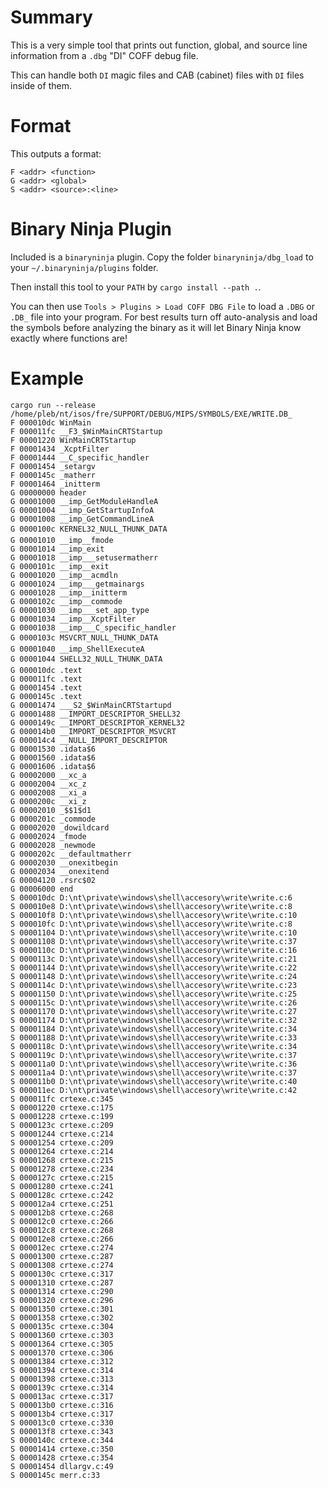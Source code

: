 # Summary

This is a very simple tool that prints out function, global, and source line
information from a `.dbg` "DI" COFF debug file.

This can handle both `DI` magic files and CAB (cabinet) files with `DI` files
inside of them.

# Format

This outputs a format:

```
F <addr> <function>
G <addr> <global>
S <addr> <source>:<line>
```

# Binary Ninja Plugin

Included is a `binaryninja` plugin. Copy the folder `binaryninja/dbg_load` to
your `~/.binaryninja/plugins` folder.

Then install this tool to your `PATH` by `cargo install --path .`.

You can then use `Tools > Plugins > Load COFF DBG File` to load a `.DBG` or
`.DB_` file into your program. For best results turn off auto-analysis and
load the symbols before analyzing the binary as it will let Binary Ninja know
exactly where functions are!

# Example

```
cargo run --release /home/pleb/nt/isos/fre/SUPPORT/DEBUG/MIPS/SYMBOLS/EXE/WRITE.DB_
F 000010dc WinMain
F 000011fc __F3_$WinMainCRTStartup
F 00001220 WinMainCRTStartup
F 00001434 _XcptFilter
F 00001444 __C_specific_handler
F 00001454 _setargv
F 0000145c _matherr
F 00001464 _initterm
G 00000000 header
G 00001000 __imp_GetModuleHandleA
G 00001004 __imp_GetStartupInfoA
G 00001008 __imp_GetCommandLineA
G 0000100c KERNEL32_NULL_THUNK_DATA
G 00001010 __imp__fmode
G 00001014 __imp_exit
G 00001018 __imp___setusermatherr
G 0000101c __imp__exit
G 00001020 __imp__acmdln
G 00001024 __imp___getmainargs
G 00001028 __imp__initterm
G 0000102c __imp__commode
G 00001030 __imp___set_app_type
G 00001034 __imp__XcptFilter
G 00001038 __imp___C_specific_handler
G 0000103c MSVCRT_NULL_THUNK_DATA
G 00001040 __imp_ShellExecuteA
G 00001044 SHELL32_NULL_THUNK_DATA
G 000010dc .text
G 000011fc .text
G 00001454 .text
G 0000145c .text
G 00001474 ___S2_$WinMainCRTStartupd
G 00001488 __IMPORT_DESCRIPTOR_SHELL32
G 0000149c __IMPORT_DESCRIPTOR_KERNEL32
G 000014b0 __IMPORT_DESCRIPTOR_MSVCRT
G 000014c4 __NULL_IMPORT_DESCRIPTOR
G 00001530 .idata$6
G 00001560 .idata$6
G 00001606 .idata$6
G 00002000 __xc_a
G 00002004 __xc_z
G 00002008 __xi_a
G 0000200c __xi_z
G 00002010 _$$1$d1
G 0000201c _commode
G 00002020 _dowildcard
G 00002024 _fmode
G 00002028 _newmode
G 0000202c __defaultmatherr
G 00002030 __onexitbegin
G 00002034 __onexitend
G 00004120 .rsrc$02
G 00006000 end
S 000010dc D:\nt\private\windows\shell\accesory\write\write.c:6
S 000010e8 D:\nt\private\windows\shell\accesory\write\write.c:8
S 000010f8 D:\nt\private\windows\shell\accesory\write\write.c:10
S 000010fc D:\nt\private\windows\shell\accesory\write\write.c:8
S 00001104 D:\nt\private\windows\shell\accesory\write\write.c:10
S 00001108 D:\nt\private\windows\shell\accesory\write\write.c:37
S 0000110c D:\nt\private\windows\shell\accesory\write\write.c:16
S 0000113c D:\nt\private\windows\shell\accesory\write\write.c:21
S 00001144 D:\nt\private\windows\shell\accesory\write\write.c:22
S 00001148 D:\nt\private\windows\shell\accesory\write\write.c:24
S 0000114c D:\nt\private\windows\shell\accesory\write\write.c:23
S 00001150 D:\nt\private\windows\shell\accesory\write\write.c:25
S 0000115c D:\nt\private\windows\shell\accesory\write\write.c:26
S 00001170 D:\nt\private\windows\shell\accesory\write\write.c:27
S 00001174 D:\nt\private\windows\shell\accesory\write\write.c:32
S 00001184 D:\nt\private\windows\shell\accesory\write\write.c:34
S 00001188 D:\nt\private\windows\shell\accesory\write\write.c:33
S 0000118c D:\nt\private\windows\shell\accesory\write\write.c:34
S 0000119c D:\nt\private\windows\shell\accesory\write\write.c:37
S 000011a0 D:\nt\private\windows\shell\accesory\write\write.c:36
S 000011a4 D:\nt\private\windows\shell\accesory\write\write.c:37
S 000011b0 D:\nt\private\windows\shell\accesory\write\write.c:40
S 000011ec D:\nt\private\windows\shell\accesory\write\write.c:42
S 000011fc crtexe.c:345
S 00001220 crtexe.c:175
S 00001228 crtexe.c:199
S 0000123c crtexe.c:209
S 00001244 crtexe.c:214
S 00001254 crtexe.c:209
S 00001264 crtexe.c:214
S 00001268 crtexe.c:215
S 00001278 crtexe.c:234
S 0000127c crtexe.c:215
S 00001280 crtexe.c:241
S 0000128c crtexe.c:242
S 000012a4 crtexe.c:251
S 000012b8 crtexe.c:268
S 000012c0 crtexe.c:266
S 000012c8 crtexe.c:268
S 000012e8 crtexe.c:266
S 000012ec crtexe.c:274
S 00001300 crtexe.c:287
S 00001308 crtexe.c:274
S 0000130c crtexe.c:317
S 00001310 crtexe.c:287
S 00001314 crtexe.c:290
S 00001320 crtexe.c:296
S 00001350 crtexe.c:301
S 00001358 crtexe.c:302
S 0000135c crtexe.c:304
S 00001360 crtexe.c:303
S 00001364 crtexe.c:305
S 00001370 crtexe.c:306
S 00001384 crtexe.c:312
S 00001394 crtexe.c:314
S 00001398 crtexe.c:313
S 0000139c crtexe.c:314
S 000013ac crtexe.c:317
S 000013b0 crtexe.c:316
S 000013b4 crtexe.c:317
S 000013c0 crtexe.c:330
S 000013f8 crtexe.c:343
S 0000140c crtexe.c:344
S 00001414 crtexe.c:350
S 00001428 crtexe.c:354
S 00001454 dllargv.c:49
S 0000145c merr.c:33
```

